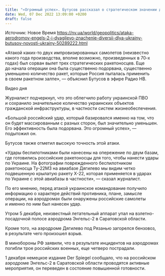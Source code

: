 ```yaml
---
title: "«Огромный успех». Бутусов рассказал о стратегическом значении диверсии на российских авиабазах"
date: Wed, 07 Dec 2022 13:09:00 +0200
draft: false
---
```

Источник: Новое Время https://nv.ua/world/geopolitics/ataka-aerodromov-engels-2-i-dyagilevo-znachenie-diversii-dlya-ukrainy-butusov-novosti-ukrainy-50289222.html


«Атакой каких-то двух импровизированных самолетов (неизвестно какого года производства, вполне возможно, произведенных в 70-х годах) был сорван вылет трех стратегических ракетоносцев. Еще до начала операции она была существенно подорвана, существенно уменьшено количество ракет, которые Россия пыталась применить в своем ракетном залпе», — объяснил Бутусов в эфире Радио НВ.

 Видео дня   

Журналист подчеркнул, что это облегчило работу украинской ПВО и сохранило значительное количество украинских объектов гражданской инфраструктуры, в частности систем жизнеобеспечения.

«Большой российский удар, который базировался именно на том, что он будет массированным с разных сторон, был значительно уменьшен. Его эффективность была подорвана. Это огромный успех», — подытожил он.

Бутусов также отметил высокую точность этой атаки.

«Удары беспилотниками были нанесены на опережение по двум базам, где готовились российские ракетоносцы для того, чтобы нанести удары по Украине. На фотографии поврежденного беспилотником ракетоносца Ту-22М3 на авиабазе Дягилево мы видим четко подвешенную крылатую ракету Х-22, которая применяется в ударах по Украине с этой авиабазы в частности», — сказал журналист.

По его мнению, перед атакой украинское командование получило информацию о характере действий противника, плане, замысле операции, на аэродромах были онаружены российские самолеты и именно по ним был нанесен удар.

Утром 5 декабря, неизвестный летательный аппарат упал на взлетно-посадочной полосе аэродрома Энгельс-2 в Саратовской области.

Кроме того, на аэродроме Дягилево под Рязанью загорелся бензовоз, в результате чего произошел взрыв.

В минобороны РФ заявили, что в результате инцидентов на аэродромах погибли трое российских военных, еще четверо пострадали.

1 декабря немецкое издание Der Spiegel сообщало, что на российском аэродроме Энгельс-2 в Саратовской области проводятся активные мероприятия, он переведен в состояние повышенной готовности.
